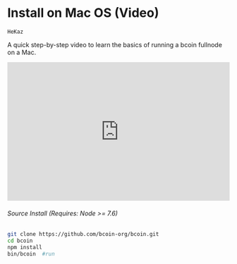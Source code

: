 # <i class="fa fa-apple"></i>Install on Mac OS (Video)
```post-author
HeKaz
```
A quick step-by-step video to learn the basics of running a bcoin fullnode on a Mac.

<div class="post-video">
  <iframe width="100%" height="315" src="https://www.youtube.com/embed/TWjucnmYSKY" frameborder="0" allowfullscreen></iframe>
</div>

###### Source Install (Requires: Node >= 7.6)

```bash
git clone https://github.com/bcoin-org/bcoin.git
cd bcoin
npm install
bin/bcoin  #run
```
